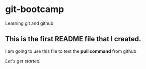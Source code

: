 # git-bootcamp
Learning git and github

## This is the first README file that I created.
I am going to use this file to test the **pull command** from github

*Let's get started.*
